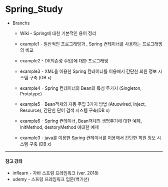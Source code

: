 # Spring_Study

 - Branchs
   - Wiki - Spring에 대한 기본적인 용어 정리

   - example1 - 일반적인 프로그래밍과 , Spring 컨테이너를 사용하는 프로그래밍의 비교 

   - example2 - DI(의존성 주입)에 대한 프로그래밍 

   - example3 - XML을 이용한 Spring 컨테이너를 이용해서 간단한 회원 정보 시스템 구축 (DB x)

   - example4 - Spring 컨테이너의 Bean의 특성 두가지 (Singleton, Prototype)

   - example5 - Bean객체의 자동 주입 3가지 방법 (Atuowired, Inject, Resource), 간단한 단어 검색 시스템 구축(DB x)

   - example6 - Spring 컨테이너, Bean객체의 생명주기에 대한 예제, initMethod, destoryMethod 에대한 예제

   - example3 - java를 이용한 Spring 컨테이너를 이용해서 간단한 회원 정보 시스템 구축 (DB x)
   
    
***
#### 참고 강좌 
 - inflearn - 자바 스프링 프레임워크 (ver. 2018)
 - udemy - 스프링 프레임워크 입문(백기선)
